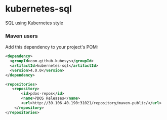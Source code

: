 # kubernetes-sql
SQL using Kubernetes style

### Maven users

Add this dependency to your project's POM:

```xml
<dependency>
  <groupId>com.github.kubesys</groupId>
  <artifactId>kubernetes-sql</artifactId>
  <version>4.0.0</version> 
</dependency>

<repositories>
   <repository>
       <id>pdos-repos</id>
       <name>PDOS Releases</name>
       <url>http://39.106.40.190:31021/repository/maven-public/</url>
    </repository>
</repositories>
```
